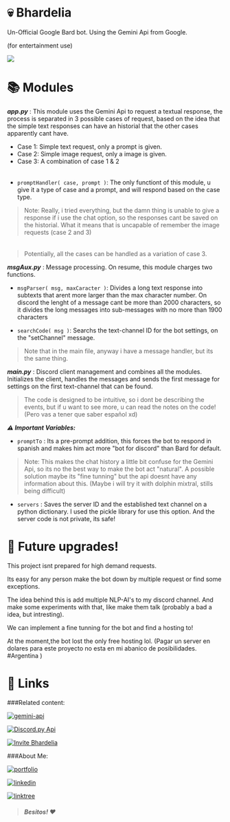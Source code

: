 # 💀 Bhardelia
Un-Official Google Bard bot. Using the Gemini Api from Google.

(for entertainment use)

![](https://i.imgur.com/RAJC66P.png)
# 📚 Modules

***app.py*** : This module uses the Gemini Api to request a textual response, the process is separated in 3 possible cases of request, based on the idea that the simple text responses can have an historial that the other cases apparently cant have.

- Case 1: Simple text request, only a prompt is given.
- Case 2: Simple image request, only a image is given.
- Case 3: A combination of case 1 & 2

###### 

- `promptHandler( case, prompt )`: The only functiont of this module, u give it a type of case and a prompt, and will respond based on the case type.


> Note: Really, i tried everything, but the damn thing is unable to give a response if i use the chat option, so the responses cant be saved on the historial. What it means that is uncapable of remember the image requests (case 2 and 3)

###### 

> Potentially, all the cases can be handled as a variation of case 3.

***msgAux.py*** : Message processing. On resume, this module charges two functions.

- `msgParser( msg, maxCaracter )`: Divides a long text response into subtexts that arent more larger than the max character number. On discord the lenght of a message cant be more than 2000 characters, so it divides the long messages into sub-messages with no more than 1900 characters

- `searchCode( msg )`: Searchs the text-channel ID for the bot settings, on the "setChannel" message.

> Note that in the main file, anyway i have a message handler, but its the same thing.

***main.py***  : Discord client management and combines all the modules. Initializes the client, handles the messages and sends the first message for settings on the first text-channel that can be found. 

>The code is designed to be intuitive, so i dont be describing the events, but if u want to see more, u can read the notes on the code! (Pero vas a tener que saber español xd)

***⚠️ Important Variables:***

- `promptTo` : Its a pre-prompt addition, this forces the bot to respond in spanish and makes him act more "bot for discord" than Bard for default.

> Note: This makes the chat history a little bit confuse for the Gemini Api, so its no the best way to make the bot act "natural". A possible solution maybe its "fine tunning" but the api doesnt have any information about this. (Maybe i will try it with dolphin mixtral, stills being difficult) 

- `servers` : Saves the server ID and the established text channel on a python dictionary. I used the pickle library for use this option. And the server code is not private, its safe!


# 🔧 Future upgrades! 

This project isnt prepared for high demand requests. 

Its easy for any person make the bot down by multiple request or find some exceptions. 

The idea behind this is add multiple NLP-AI's to my discord channel. And make some experiments with that, like make them talk (probably a bad a idea, but intresting).

We can implement a fine tunning for the bot and find a hosting to! 

At the moment,the bot lost the only free hosting lol. (Pagar un server en dolares para este proyecto no esta en mi abanico de posibilidades. #Argentina )

# 🔗 Links

###Related content:

[![gemini-api](https://img.shields.io/badge/-Gemini%20Api%20Docs-informational?logo=Google&style=for-the-badge&logoColor=4285f4&color=fafafa&labelColor=fafafa)](https://ai.google.dev/tutorials/python_quickstart "Gemini-Api")

[![Discord.py Api](https://img.shields.io/badge/-Discord.py-informational?logo=Discord&style=for-the-badge&logoColor=bdc733&color=555555&labelColor=052d57)](https://discordpy.readthedocs.io/en/stable/)

[![Invite Bhardelia](https://img.shields.io/badge/-Invite%20Bhardelia-informational?logo=Discord&style=for-the-badge&logoColor=ffffff&color=fafafa&labelColor=5865f2&)](https://discord.com/oauth2/authorize?client_id=1198735562706792518&scope=applications.commands%20bot&permissions=537159744)

###About Me:

[![portfolio](https://img.shields.io/badge/my_portfolio-000?style=for-the-badge&logo=ko-fi&logoColor=white)](https://the-synthetica.github.io/)

[![linkedin](https://img.shields.io/badge/linkedin-0A66C2?style=for-the-badge&logo=linkedin&logoColor=white)](https://www.linkedin.com/in/franciscorizzi/)

[![linktree](https://img.shields.io/badge/linktree-black?style=for-the-badge&logo=linktree&logoColor=4DCC17)](https://linktr.ee/FranciscoRizzi)


> ##### Besitos! ❤️
